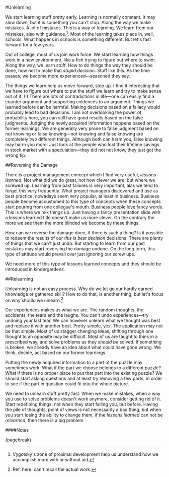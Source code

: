 #Unlearning

We start learning stuff pretty early. Learning is normally constant. It may slow down, but it is something you can't stop. Along the way we make mistakes. A lot of mistakes. This is a way of learning. We learn from our mistakes, also with guidance.[^vygotskyzpd]. Most of the learning takes place in, well, schools. What happens in schools is something different. But let's fast forward for a few years.

Out of college, most of us join work force. We start learning how things work in a new environment, like a fish trying to figure out where to swim. Along the way, we learn stuff. How to do things the way they should be done, how not to make that *stupid decision*. Stuff like this. As the time passes, we become more experienced—seasoned they say.

The things we learn help us move forward, step up. I find it interesting that we have to figure out where to put the stuff we learn and try to make sense out of it. (!) There are lots of contradictions in life—one can easily find a counter argument and supporting evidences to an argument. Things we learned before can be harmful. Making decisions based on a fallacy would probably lead to bad decisions. I am not overlooking the power of probability here, you can still have good results based on the false judgments. Judging the newly acquired information happens based on the former learnings. We are generally very prone to false judgment based on not knowing or false knowing—not knowing and false knowing are completely two different things. Although both can harm you, false knowing may harm you more. Just look at the people who lost their lifetime savings in stock market with a speculation—they did not not know, they just got the wrong tip.

##Reversing the Damage

There is a project management concept which I find very useful, *lessons learned*. Not what did we do great, not how clever we are, but where we screwed up. Learning from past failures is very important, alas we tend to forget this very frequently. What project managers discovered and use as best practice, nowadays seem very popular, at least in business. Business people become accustomed to this type of concepts when these concepts start pouring from one collegue's mouth. Business people love fancy words. This is where we mix things up. Just having a fancy presentation slide with a lessons learned title doesn't make us more clever. On the contrary the more we see them the more blinded we become by these things.

How can we reverse the damage done, if there is such a thing? Is it possible to redeem the results of our *this is best decision* decisions. There are plenty of things that we can't just undo. But starting to learn from our past mistakes may start reversing the damage undone. On the long term, this type of attitude would prevail over just ignoring our screw ups.

We need more of this type of lessons learned concepts and they should be introduced in kindergardens.

##Relearning

Unlearning is not an easy process. Why do we let go our hardly earned knowledge or gathered skill? How to do that, is another thing, but let's focus on why should we unlearn.[^unlearn-ref1]

Our experiences makes us what we are. The random thoughts, the accidents, the tears and the laughs. You can't undo experiences—try undoing your last tear. We can however unlearn what we thought was best and replace it with another best. Pretty simple, yes. The application may not be that simple. Most of us stagger changing ideas, shifting through one thought to an opposite may be difficult. Most of us are taught to think in a prescribed way, and solve problems as they *should be* solved. If something is broken, we already have an idea about what could have gone wrong. We think, decide, act based on our former learnings.

Putting the newly acquired information to a part of the puzzle may sometimes work. What if the part we choose belongs to a different puzzle? What if there is no proper place to put that part into the existing puzzle? We should start asking questions and at least try removing a few parts, in order to see if the part in question could fit into the whole picture.

We need to unlearn stuff pretty fast. When we make mistakes, when a way you use to solve problems doesn't work anymore, consider getting rid of it. Start redefining things, not when they start failing you, but before. Having the pile of thoughts, point of views is not necessarily a bad thing, but when you start losing the ability to change them, if the *lessons learned* can not be *relearned*, then there is a big problem.

####Notes

[^vygotskyzpd]: Vygotsky's zone of proximal development help us understand how we accomplish more with or without aid.

[^unlearn-ref1]: Ref. here. can't recall the actual work.

{pagebreak}
